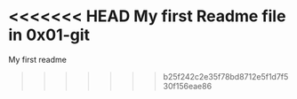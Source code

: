 <<<<<<< HEAD
My first Readme file in 0x01-git
=======
My first readme
>>>>>>> b25f242c2e35f78bd8712e5f1d7f530f156eae86
